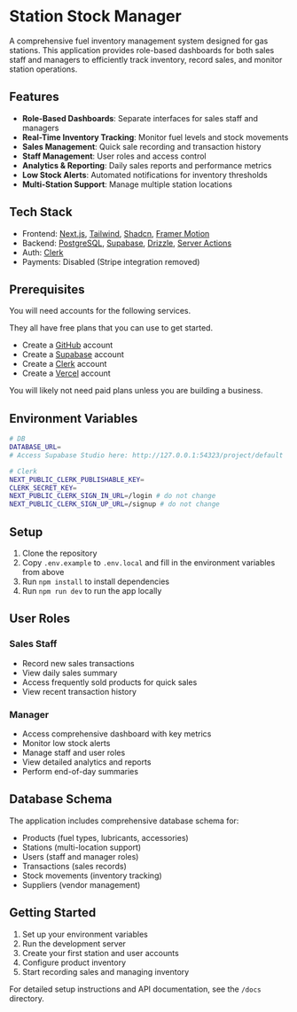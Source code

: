 # Station Stock Manager

A comprehensive fuel inventory management system designed for gas stations. This application provides role-based dashboards for both sales staff and managers to efficiently track inventory, record sales, and monitor station operations.

## Features

- **Role-Based Dashboards**: Separate interfaces for sales staff and managers
- **Real-Time Inventory Tracking**: Monitor fuel levels and stock movements
- **Sales Management**: Quick sale recording and transaction history
- **Staff Management**: User roles and access control
- **Analytics & Reporting**: Daily sales reports and performance metrics
- **Low Stock Alerts**: Automated notifications for inventory thresholds
- **Multi-Station Support**: Manage multiple station locations

## Tech Stack

- Frontend: [Next.js](https://nextjs.org/docs), [Tailwind](https://tailwindcss.com/docs/guides/nextjs), [Shadcn](https://ui.shadcn.com/docs/installation), [Framer Motion](https://www.framer.com/motion/introduction/)
- Backend: [PostgreSQL](https://www.postgresql.org/about/), [Supabase](https://supabase.com/), [Drizzle](https://orm.drizzle.team/docs/get-started-postgresql), [Server Actions](https://nextjs.org/docs/app/building-your-application/data-fetching/server-actions-and-mutations)
- Auth: [Clerk](https://clerk.com/)
- Payments: Disabled (Stripe integration removed)

## Prerequisites

You will need accounts for the following services.

They all have free plans that you can use to get started.

- Create a [GitHub](https://github.com/) account
- Create a [Supabase](https://supabase.com/) account
- Create a [Clerk](https://clerk.com/) account
- Create a [Vercel](https://vercel.com/) account

You will likely not need paid plans unless you are building a business.

## Environment Variables

```bash
# DB
DATABASE_URL=
# Access Supabase Studio here: http://127.0.0.1:54323/project/default

# Clerk
NEXT_PUBLIC_CLERK_PUBLISHABLE_KEY=
CLERK_SECRET_KEY=
NEXT_PUBLIC_CLERK_SIGN_IN_URL=/login # do not change
NEXT_PUBLIC_CLERK_SIGN_UP_URL=/signup # do not change
```

## Setup

1. Clone the repository
2. Copy `.env.example` to `.env.local` and fill in the environment variables from above
3. Run `npm install` to install dependencies
4. Run `npm run dev` to run the app locally

## User Roles

### Sales Staff
- Record new sales transactions
- View daily sales summary
- Access frequently sold products for quick sales
- View recent transaction history

### Manager
- Access comprehensive dashboard with key metrics
- Monitor low stock alerts
- Manage staff and user roles
- View detailed analytics and reports
- Perform end-of-day summaries

## Database Schema

The application includes comprehensive database schema for:
- Products (fuel types, lubricants, accessories)
- Stations (multi-location support)
- Users (staff and manager roles)
- Transactions (sales records)
- Stock movements (inventory tracking)
- Suppliers (vendor management)

## Getting Started

1. Set up your environment variables
2. Run the development server
3. Create your first station and user accounts
4. Configure product inventory
5. Start recording sales and managing inventory

For detailed setup instructions and API documentation, see the `/docs` directory.
